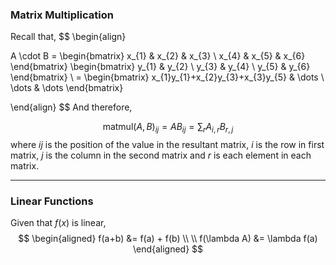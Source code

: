 
### Matrix Multiplication 

Recall that,
$$
\begin{align}

A \cdot B = \begin{bmatrix}
x_{1} & x_{2} & x_{3} \\
x_{4} & x_{5} & x_{6}
\end{bmatrix}
\begin{bmatrix}
y_{1} & y_{2} \\
y_{3} & y_{4} \\
y_{5} & y_{6}
\end{bmatrix}
\\ =
\begin{bmatrix}
x_{1}y_{1}+x_{2}y_{3}+x_{3}y_{5} & \dots \\
\dots & \dots
\end{bmatrix}

\end{align}
$$
And therefore,

$$
\text{matmul}(A, B)_{ij} = AB_{ij}=\sum_{r}A_{i,r}B_{r,j}
$$
where $ij$ is the position of the value in the resultant matrix, $i$ is the row in first matrix, $j$ is the column in the second matrix and $r$ is each element in each matrix.

---
### Linear Functions

Given that $f(x)$ is linear,
$$
\begin{aligned}
f(a+b) &= f(a) + f(b) \\ 
\\
f(\lambda A) &= \lambda f(a)
\end{aligned}
$$
